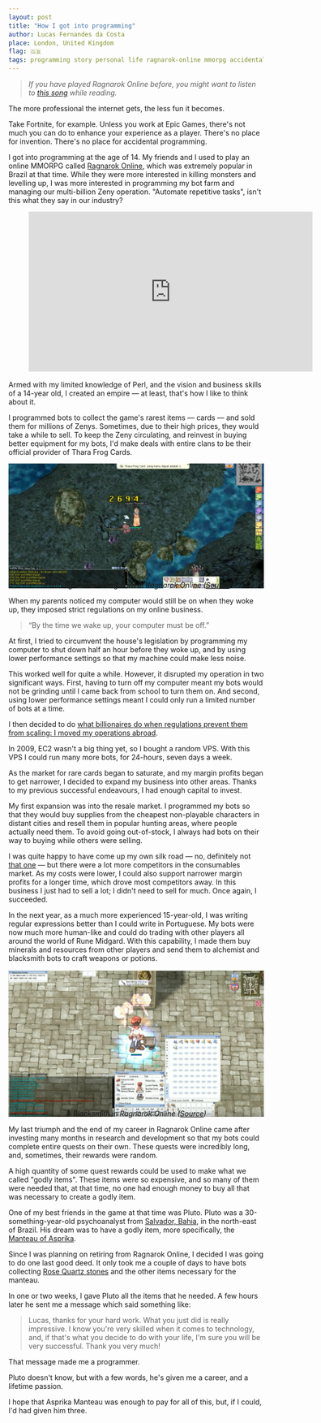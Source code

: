 ```yaml
---
layout: post
title: "How I got into programming"
author: Lucas Fernandes da Costa
place: London, United Kingdom
flag: 🇬🇧
tags: programming story personal life ragnarok-online mmorpg accidental-programming
---
```


> *If you have played Ragnarok Online before, you might want to listen to [this song](https://www.youtube.com/watch?v=SvJ6rlvDLm4) while reading.*

The more professional the internet gets, the less fun it becomes.

Take Fortnite, for example. Unless you work at Epic Games, there's not much you can do to enhance your experience as a player. There's no place for invention. There's no place for accidental programming.

I got into programming at the age of 14. My friends and I used to play an online MMORPG called [Ragnarok Online](https://en.wikipedia.org/wiki/Ragnarok_Online), which was extremely popular in Brazil at that time. While they were more interested in killing monsters and levelling up, I was more interested in programming my bot farm and managing our multi-billion Zeny operation. "Automate repetitive tasks", isn't this what they say in our industry?

<div class="video video-post">
    <figure>
        <iframe width="560" height="315" src="https://www.youtube.com/embed/2sQ5j8ZoY8Y?start=108" frameborder="0" allow="accelerometer; autoplay; encrypted-media; gyroscope; picture-in-picture" allowfullscreen></iframe>
    </figure>
</div>

Armed with my limited knowledge of Perl, and the vision and business skills of a 14-year old, I created an empire — at least, that's how I like to think about it.

I programmed bots to collect the game's rarest items — cards — and sold them for millions of Zenys. Sometimes, due to their high prices, they would take a while to sell. To keep the Zeny circulating, and reinvest in buying better equipment for my bots, I'd make deals with entire clans to be their official provider of Thara Frog Cards.

<img style="margin-bottom: -18px;" src="/assets/thara-frog.png" alt="A screenshot of Ragnarok Online showing a Wizard killing Thara frogs and obtaining a card">
<center><i>Obtaining a Thara Frog card in Ragnarok Online (<a href="https://www.youtube.com/watch?v=AeKdszUTIxw">Source</a>)</i></center>

When my parents noticed my computer would still be on when they woke up, they imposed strict regulations on my online business.

> “By the time we wake up, your computer must be off.”

At first, I tried to circumvent the house's legislation by programming my computer to shut down half an hour before they woke up, and by using lower performance settings so that my machine could make less noise.

This worked well for quite a while. However, it disrupted my operation in two significant ways. First, having to turn off my computer meant my bots would not be grinding until I came back from school to turn them on. And second, using lower performance settings meant I could only run a limited number of bots at a time.

I then decided to do [what billionaires do when regulations prevent them from scaling: I moved my operations abroad](https://www.theguardian.com/commentisfree/2019/jan/23/james-dyson-brexiteer-elite-brexit-rees-mogg).

In 2009, EC2 wasn't a big thing yet, so I bought a random VPS. With this VPS I could run many more bots, for 24-hours, seven days a week.

As the market for rare cards began to saturate, and my margin profits began to get narrower, I decided to expand my business into other areas. Thanks to my previous successful endeavours, I had enough capital to invest.

My first expansion was into the resale market. I programmed my bots so that they would buy supplies from the cheapest non-playable characters in distant cities and resell them in popular hunting areas, where people actually need them. To avoid going out-of-stock, I always had bots on their way to buying while others were selling.

I was quite happy to have come up my own silk road — no, definitely not [that one](https://en.wikipedia.org/wiki/Silk_Road_(marketplace)) — but there were a lot more competitors in the consumables market. As my costs were lower, I could also support narrower margin profits for a longer time, which drove most competitors away. In this business I just had to sell a lot; I didn't need to sell for much. Once again, I succeeded.

In the next year, as a much more experienced 15-year-old, I was writing regular expressions better than I could write in Portuguese. My bots were now much more human-like and could do trading with other players all around the world of Rune Midgard. With this capability, I made them buy minerals and resources from other players and send them to alchemist and blacksmith bots to craft weapons or potions.

<img style="margin-bottom: -18px;" src="/assets/blacksmith-ragnarok.png" alt="A screenshot of Ragnarok Online showing a Wizard killing Thara frogs and obtaining a card">
<center><i>A Blacksmith in Ragnarok Online (<a href="https://www.youtube.com/watch?v=tm2VAO4A6XE">Source</a>)</i></center>

My last triumph and the end of my career in Ragnarok Online came after investing many months in research and development so that my bots could complete entire quests on their own. These quests were incredibly long, and, sometimes, their rewards were random.

A high quantity of some quest rewards could be used to make what we called "godly items". These items were so expensive, and so many of them were needed that, at that time, no one had enough money to buy all that was necessary to create a godly item.

One of my best friends in the game at that time was Pluto. Pluto was a 30-something-year-old psychoanalyst from [Salvador, Bahia](https://en.wikipedia.org/wiki/Salvador,_Bahia), in the north-east of Brazil. His dream was to have a godly item, more specifically, the [Manteau of Asprika](http://db.irowiki.org/db/item-info/2541/).

Since I was planning on retiring from Ragnarok Online, I decided I was going to do one last good deed. It only took me a couple of days to have bots collecting [Rose Quartz stones](https://ragnarok.fandom.com/wiki/Rose_Quartz) and the other items necessary for the manteau.

In one or two weeks, I gave Pluto all the items that he needed. A few hours later he sent me a message which said something like:

> Lucas, thanks for your hard work. What you just did is really impressive. I know you're very skilled when it comes to technology, and, if that's what you decide to do with your life, I'm sure you will be very successful. Thank you very much!

That message made me a programmer.

Pluto doesn't know, but with a few words, he's given me a career, and a lifetime passion.

I hope that Asprika Manteau was enough to pay for all of this, but, if I could, I'd had given him three.
